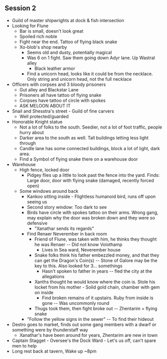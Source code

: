 ## Session 2
* Guild of master shipwrights at dock & fish intersection
* Looking for Flune
  * Bar is small, doesn't look great
  * Spoiled rich noble
  * Fight near the end. Tattoo of flying black snake
  * Xo-blob's shop nearby
    * Seems old and dusty, potentially magical
    * Was 6 on 1 fight. Saw them going down Adyr lane. Up Wastral alley
      * Black leather armor
    * Find a unicorn head, looks like it could be from the necklace. Only string and unicorn head, not the full necklace
* Officers with corpses and 3 bloody prisoners
  * Gut alley and Blackstar Lane
  * Prisoners all have tattoo of flying snake
  * Corpses have tattoo of circle with spokes
  * ASK MELOON ABOUT IT
* Snail and Shesstra's street - Guild of fine carvers
  * Well protected/guarded
* Honorable Knight statue
  * Not a lot of folks to the south. Seedier, not a lot of foot traffic, people hurry about
  * Darker area to the south as well. Tall buildings letting less light through
  * Candle lane has some connected buildings, block a lot of light, dark area.
  * Find a Symbol of flying snake there on a warehouse door
* Warehouse
  * High fence, locked door
    * Pidgey flies up a little to look past the fence into the yard. Finds: Large door, door with flying snake (damaged, recently forced open)
  * Some windows around back
    * Kankoo sitting inside - Flightless humanoid bird, runs off upon seeing us
    * Second story window: Too dark to see
    * Birds have circle with spokes tattoo on their arms. Wrong gang, may explain why the door was broken down and they were so defensive
      * "Xanathar sends its regards"
    * Find Renaer Neverember in back room
      * Friend of Flune, was taken with him, he thinks they thought he was Renaer -- Did not know Volothamp
        * Lives in Sea ward, Neverember house
      * Snake folks think his father embezzled money, and that they can get the Dragon's Coin(s) -- Stone of Galore may be the key to this. Also looked for 3... somethings
        * Hasn't spoken to father in years -- fled the city at the allegations
      * Xanths thought he would know where the coin is. Stole his locket from his mother - Solid gold chain, chamber with gem on inside
        * Find broken remains of it upstairs. Ruby from inside is gone -- Was uncommonly round
      * Thugs took them, then fight broke out -- Zhentarim = flying snake
    * "Follow the yellow signs in the sewer" -- To find their hideout
* Destro goes to market, finds out some gang members with a dwarf or something were by thunderstaff way
  * Xanathar's have been around for years, Zhentarim are new in town
* Captain Stagget - Oversee's the Dock Ward - Let's us off, can't spare men to help
* Long rest back at tavern, Wake up ~8pm
